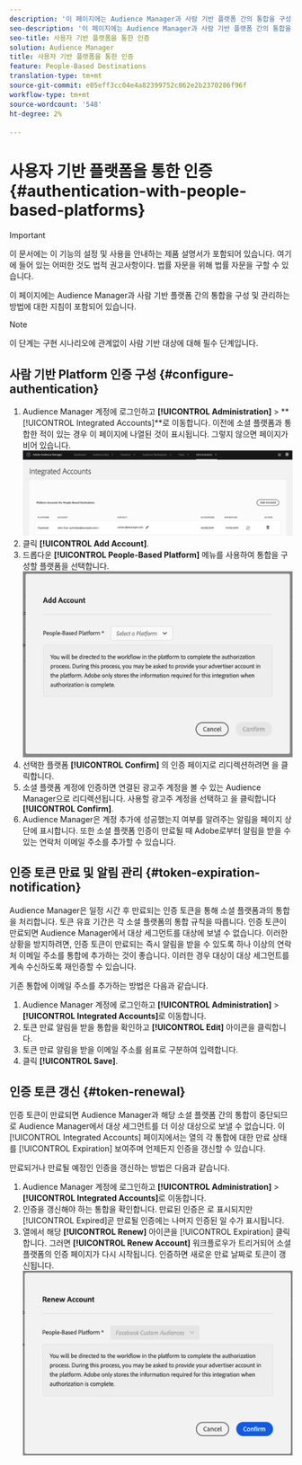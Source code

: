 ```yaml
---
description: '이 페이지에는 Audience Manager과 사람 기반 플랫폼 간의 통합을 구성 및 관리하는 방법에 대한 지침이 포함되어 있습니다. '
seo-description: '이 페이지에는 Audience Manager과 사람 기반 플랫폼 간의 통합을 구성 및 관리하는 방법에 대한 지침이 포함되어 있습니다. '
seo-title: 사용자 기반 플랫폼을 통한 인증
solution: Audience Manager
title: 사용자 기반 플랫폼을 통한 인증
feature: People-Based Destinations
translation-type: tm+mt
source-git-commit: e05eff3cc04e4a82399752c862e2b2370286f96f
workflow-type: tm+mt
source-wordcount: '548'
ht-degree: 2%

---
```



# 사용자 기반 플랫폼을 통한 인증 {#authentication-with-people-based-platforms}

>[!IMPORTANT]
>이 문서에는 이 기능의 설정 및 사용을 안내하는 제품 설명서가 포함되어 있습니다. 여기에 들어 있는 어떠한 것도 법적 권고사항이다. 법률 자문을 위해 법률 자문을 구할 수 있습니다.

이 페이지에는 Audience Manager과 사람 기반 플랫폼 간의 통합을 구성 및 관리하는 방법에 대한 지침이 포함되어 있습니다.

>[!NOTE]
>이 단계는 구현 시나리오에 관계없이 사람 기반 대상에 대해 필수 단계입니다.

## 사람 기반 Platform 인증 구성 {#configure-authentication}

1. Audience Manager 계정에 로그인하고 **[!UICONTROL Administration]** > **[!UICONTROL Integrated Accounts]**로 이동합니다. 이전에 소셜 플랫폼과 통합한 적이 있는 경우 이 페이지에 나열된 것이 표시됩니다. 그렇지 않으면 페이지가 비어 있습니다.
   ![사람 기반 통합](assets/pbd-config.png)
2. 클릭 **[!UICONTROL Add Account]**.
3. 드롭다운 **[!UICONTROL People-Based Platform]** 메뉴를 사용하여 통합을 구성할 플랫폼을 선택합니다.
   ![사람 기반 플랫폼](assets/pbd-add.png)
4. 선택한 플랫폼 **[!UICONTROL Confirm]** 의 인증 페이지로 리디렉션하려면 을 클릭합니다.
5. 소셜 플랫폼 계정에 인증하면 연결된 광고주 계정을 볼 수 있는 Audience Manager으로 리디렉션됩니다. 사용할 광고주 계정을 선택하고 을 클릭합니다 **[!UICONTROL Confirm]**.
6. Audience Manager은 계정 추가에 성공했는지 여부를 알려주는 알림을 페이지 상단에 표시합니다. 또한 소셜 플랫폼 인증이 만료될 때 Adobe로부터 알림을 받을 수 있는 연락처 이메일 주소를 추가할 수 있습니다.

## 인증 토큰 만료 및 알림 관리 {#token-expiration-notification}

Audience Manager은 일정 시간 후 만료되는 인증 토큰을 통해 소셜 플랫폼과의 통합을 처리합니다. 토큰 유효 기간은 각 소셜 플랫폼의 통합 규칙을 따릅니다. 인증 토큰이 만료되면 Audience Manager에서 대상 세그먼트를 대상에 보낼 수 없습니다. 이러한 상황을 방지하려면, 인증 토큰이 만료되는 즉시 알림을 받을 수 있도록 하나 이상의 연락처 이메일 주소를 통합에 추가하는 것이 좋습니다. 이러한 경우 대상이 대상 세그먼트를 계속 수신하도록 재인증할 수 있습니다.

기존 통합에 이메일 주소를 추가하는 방법은 다음과 같습니다.

1. Audience Manager 계정에 로그인하고 **[!UICONTROL Administration]** > **[!UICONTROL Integrated Accounts]**&#x200B;로 이동합니다.
1. 토큰 만료 알림을 받을 통합을 확인하고 **[!UICONTROL Edit]** 아이콘을 클릭합니다.
1. 토큰 만료 알림을 받을 이메일 주소를 쉼표로 구분하여 입력합니다.
1. 클릭 **[!UICONTROL Save]**.

## 인증 토큰 갱신 {#token-renewal}

인증 토큰이 만료되면 Audience Manager과 해당 소셜 플랫폼 간의 통합이 중단되므로 Audience Manager에서 대상 세그먼트를 더 이상 대상으로 보낼 수 없습니다. 이 [!UICONTROL Integrated Accounts] 페이지에서는 열의 각 통합에 대한 만료 상태를 [!UICONTROL Expiration] 보여주며 언제든지 인증을 갱신할 수 있습니다.

만료되거나 만료될 예정인 인증을 갱신하는 방법은 다음과 같습니다.
1. Audience Manager 계정에 로그인하고 **[!UICONTROL Administration]** > **[!UICONTROL Integrated Accounts]**&#x200B;로 이동합니다.
1. 인증을 갱신해야 하는 통합을 확인합니다. 만료된 인증은 로 표시되지만 [!UICONTROL Expired]곧 만료될 인증에는 나머지 인증된 일 수가 표시됩니다.
1. 열에서 해당 **[!UICONTROL Renew]** 아이콘을 [!UICONTROL Expiration] 클릭합니다. 그러면 **[!UICONTROL Renew Account]** 워크플로우가 트리거되어 소셜 플랫폼의 인증 페이지가 다시 시작됩니다. 인증하면 새로운 만료 날짜로 토큰이 갱신됩니다.
   ![pbd-renew](assets/pbd-renew.png)

